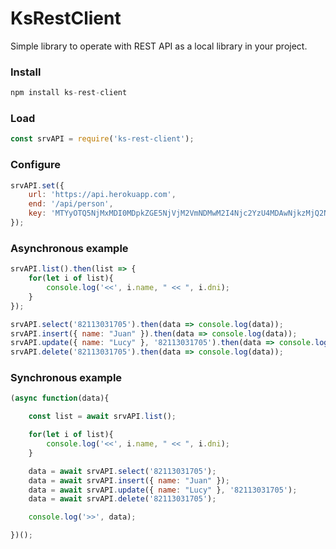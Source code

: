 # KsRestClient
Simple library to operate with REST API as a local library in your project. 

### Install
```js
npm install ks-rest-client
```

### Load
```js
const srvAPI = require('ks-rest-client');
```

### Configure
```js
srvAPI.set({
    url: 'https://api.herokuapp.com',
    end: '/api/person',
    key: 'MTYyOTQ5NjMxMDI0MDpkZGE5NjVjM2VmNDMwM2I4Njc2YzU4MDAwNjkzMjQ2NQ==',
});
```

### Asynchronous example  
```js
srvAPI.list().then(list => {
    for(let i of list){
        console.log('<<', i.name, " << ", i.dni);
    }
});

srvAPI.select('82113031705').then(data => console.log(data));
srvAPI.insert({ name: "Juan" }).then(data => console.log(data));
srvAPI.update({ name: "Lucy" }, '82113031705').then(data => console.log(data));
srvAPI.delete('82113031705').then(data => console.log(data));
```

### Synchronous example 
```js
(async function(data){

    const list = await srvAPI.list();

    for(let i of list){
        console.log('<<', i.name, " << ", i.dni);
    }

    data = await srvAPI.select('82113031705'); 
    data = await srvAPI.insert({ name: "Juan" });
    data = await srvAPI.update({ name: "Lucy" }, '82113031705');    
    data = await srvAPI.delete('82113031705');

    console.log('>>', data);

})();
```